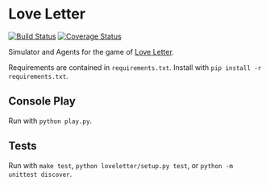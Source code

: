 # Love Letter

[![Build Status](https://travis-ci.org/user01/love-letter.svg?branch=master)](https://travis-ci.org/user01/love-letter)
[![Coverage Status](https://coveralls.io/repos/github/user01/love-letter/badge.svg?branch=master)](https://coveralls.io/github/user01/love-letter?branch=master)

Simulator and Agents for the game of [Love Letter](https://www.boardgamegeek.com/boardgame/129622/love-letter).

Requirements are contained in `requirements.txt`. Install with `pip install -r requirements.txt`.

## Console Play

Run with `python play.py`.

## Tests

Run with `make test`, `python loveletter/setup.py test`, or `python -m unittest discover`.